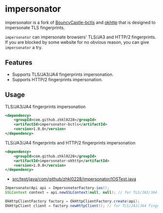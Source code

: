 # impersonator

impersonator is a fork of [BouncyCastle-bctls](https://github.com/bcgit/bc-java/commit/74a62440c93342a6743bb33c36a5ee224fc6c885) and [okhttp](https://github.com/square/okhttp/tree/parent-4.12.0) that is designed to impersonate TLS fingerprints.

`impersonator` can
impersonate browsers' TLS/JA3 and HTTP/2 fingerprints. If you are blocked by some
website for no obvious reason, you can give `impersonator` a try.

## Features
- Supports TLS/JA3/JA4 fingerprints impersonation.
- Supports HTTP/2 fingerprints impersonation.

## Usage

TLS/JA3/JA4 fingerprints impersonation
```xml
<dependency>
    <groupId>com.github.zhkl0228</groupId>
    <artifactId>impersonator-bctls</artifactId>
    <version>1.0.8</version>
</dependency>
```

TLS/JA3/JA4 fingerprints and HTTP/2 fingerprints impersonation
```xml
<dependency>
    <groupId>com.github.zhkl0228</groupId>
    <artifactId>impersonator-okhttp</artifactId>
    <version>1.0.8</version>
</dependency>
```
- [src/test/java/com/github/zhkl0228/impersonator/IOSTest.java](https://github.com/zhkl0228/impersonator/blob/master/src/test/java/com/github/zhkl0228/impersonator/IOSTest.java)
```java
ImpersonatorApi api = ImpersonatorFactory.ios();
SSLContext context = api.newSSLContext(null, null); // for TLS/JA3/JA4 fingerprints impersonation

OkHttpClientFactory factory = OkHttpClientFactory.create(api);
OkHttpClient client = factory.newHttpClient(); // for TLS/JA3/JA4 fingerprints and HTTP/2 fingerprints impersonation
```
